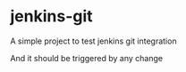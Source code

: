 # jenkins-git

A simple project to test jenkins git integration






And it should be triggered by any change
